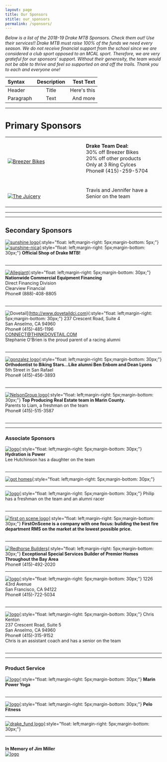 ```yaml
---
layout: page
title: Our Sponsors
stitle: our_sponsors
permalink: /sponsors/
---
```



*Below is a list of the 2018-19 Drake MTB Sponsors. Check them out! Use their services!! Drake MTB must raise 100% of the funds we need every season. We do not receive financial support from the school since we are considered a club sport opposed to an MCAL sport. Therefore, we are very grateful for our sponsors’ support. Without their generosity, the team would not be able to thrive and feel so supported on and off the trails. Thank you to each and everyone one!*

| Syntax      | Description | Test Text     |
| :---        |    :----:   |          ---: |
| Header      | Title       | Here's this   |
| Paragraph   | Text        | And more      |

***
# Primary Sponsors
<table>
  <tr>
    <td style="width:50%">

[![Breezer Bikes](../images/breezer.jpg)](http://breezerbikes.com)
    </td>
    <td style="width:50%">

**Drake Team Deal:**<br> 
  30% off Breezer Bikes<br> 
  20% off other products<br> 
  Only at 3 Ring Cylces<br> 
  Phone# (415)-259-5704<br><br>
    </td>
  </tr>
  <tr>
    <td>
      
[![The Juicery](../images/juicery.jpg)](https://www.facebook.com/juicery)
    </td>
    <td>Travis and Jennifer have a Senior on the team<br><br></td>
  </tr>
</table>

***
***
## Secondary Sponsors
[![sunshine logo](../images/sunshine_new.JPG)](http://www.sunshinebicycle.com){:style="float: left;margin-right: 5px;margin-bottom: 5px;"}
[![sunshine-nica](../images/nica-header.jpg)](http://www.sunshinebicycle.com/nica16/){:style="float: left;margin-right: 5px;margin-bottom: 30px;"}
**Official Shop of Drake MTB!**<br><br>

***
[![Allegiant](../images/Allegiant-logo.jpg)](http://www.clearviewfinancial.com){:style="float: left;margin-right: 5px;margin-bottom: 30px;"}
**Nationwide Commercial Equipment Financing**<br>
Direct Financing Division<br>
Clearview Financial<br>
Phone# (888)-408-8805<br><br>

***
![Dovetail](../images/dovetail-logo.jpg)](http://www.dovetaildci.com){:style="float: left;margin-right: 5px;margin-bottom: 30px;"}
237 Crescent Road, Suite 4<br>
San Anselmo, CA 94960<br>
Phone# (415)-485-1196<br>
CONNECT@THINKDOVETAIL.COM<br>
Stephanie O'Brien is the proud parent of a racing alumni<br><br>

***
[![gonzalez logo](../images/Gonzolez-logo.png)](http://www.drmichelleg.com){:style="float: left;margin-right: 5px;margin-bottom: 30px;"}
**Orthodontist to Biking Stars…Like alumni Ben Enbom and Dean Lyons**<br>
5th Street in San Rafael<br>
Phone# (415)-456-3893<br><br>

***
[![NelsonGroup logo](../images/NG_logo.png)](http://www.TheNelsonGroupMarin.com){:style="float: left;margin-right: 5px;margin-bottom: 30px;"}
**Top Producing Real Estate team in Marin County.**<br>
Parents to Liam, a freshman on the team<br>
Phone# (415)-515-3587<br><br>

***
***
### Associate Sponsors
[![logo](../images/Osmo_wordmark_color.png)](http://www.osmonutrition.com){:style="float: left;margin-right: 5px;margin-bottom: 30px;"}
**Hydration is Power**<br>
Lee Hutchinson has a daughter on the team<br><br>

***
[![got homes](../images/got-homes.jpg)](http://gothomes.com){:style="float: left;margin-right: 5px;margin-bottom: 30px;"}

***
[![logo](../images/Dolby_Vert_Black.png)](http://www.dolby.com/us/en/index.html){:style="float: left;margin-right: 5px;margin-bottom: 30px;"}
Philip has a freshman on the team and an alumni racer<br><br>

***
[![first on scene logo](../images/First-On-Scene.jpg)](http://firstonscene.com){:style="float: left;margin-right: 5px;margin-bottom: 30px;"}
**FirstOnScene is a company with one focus: building the best fire department RMS on the market at the lowest possible price.**<br><br>

***
[![Redhorse Builders](../images/redhorse.jpg)](http://www.redhorseconstructors.com){:style="float: left;margin-right: 5px;margin-bottom: 30px;"}
**Exceptional Special Services Builder of Premier Homes
Throughout the Bay Area**<br>
Phone# (415)-492-2020<br>

***
[![logo](../images/DiamondHomeRest_Logo.png)](http://diamondhomerestoration.com){:style="float: left;margin-right: 5px;margin-bottom: 30px;"}
1226 43rd Avenue<br>
San Francisco, CA 94122<br>
Phone# (415)-722-5034<br><br>

***
[![logo](../images/SocialRep_Logo.png)](https://www.socialrep.com){:style="float: left;margin-right: 5px;margin-bottom: 30px;"}
Chris Kenton<br>
237 Crescent Road, Suite 5<br>
San Anselmo, CA 94960<br>
Phone# (415)-315-9152<br>
Chris is an assistant coach and has a senior on the team<br><br>

***
***
### Product Service
[![logo](../images/marin-yoga.png)](http://www.Marinpoweryoga.com){:style="float: left;margin-right: 5px;margin-bottom: 30px;"}
**Marin Power Yoga**<br><br>

***
[![logo](../images/pelo-logo.jpg)](http://www.pelofitness.com){:style="float: left;margin-right: 5px;margin-bottom: 30px;"}
**Pelo Fitness**<br>

***
[![drake_fund logo](../images/drake_fund.jpg)](http://www.drakefund.org){:style="float: left;margin-right: 5px;margin-bottom: 30px;"}

***
<br>**In Memory of Jim Miller**<br>
[![logo](../images/jmiller.jpg)](/jim_miller)<br><br>
